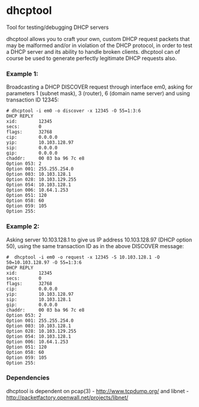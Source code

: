# dhcptool
Tool for testing/debugging DHCP servers

dhcptool allows you to craft your own, custom DHCP request packets that may be malformed and/or in violation of the DHCP protocol, in order to test a DHCP server and its ability to handle broken clients. dhcptool can of course be used to generate perfectly legitimate DHCP requests also.

### Example 1:

Broadcasting a DHCP DISCOVER request through interface em0, asking for parameters 1 (subnet mask), 3 (router), 6 (domain name server) and using transaction ID 12345:

```
# dhcptool -i em0 -o discover -x 12345 -O 55=1:3:6
DHCP REPLY
xid:        12345
secs:       0
flags:      32768
cip:        0.0.0.0
yip:        10.103.128.97
sip:        0.0.0.0
gip:        0.0.0.0
chaddr:     00 03 ba 96 7c e8
Option 053: 2
Option 001: 255.255.254.0
Option 003: 10.103.128.1
Option 028: 10.103.129.255
Option 054: 10.103.128.1
Option 006: 10.64.1.253
Option 051: 120
Option 058: 60
Option 059: 105
Option 255:
```


### Example 2:

Asking server 10.103.128.1 to give us IP address 10.103.128.97 (DHCP option 50), using the same transaction ID as in the above DISCOVER message:
```
#  dhcptool -i em0 -o request -x 12345 -S 10.103.128.1 -O 50=10.103.128.97 -O 55=1:3:6
DHCP REPLY
xid:        12345
secs:       0
flags:      32768
cip:        0.0.0.0
yip:        10.103.128.97
sip:        10.103.128.1
gip:        0.0.0.0
chaddr:     00 03 ba 96 7c e8
Option 053: 2
Option 001: 255.255.254.0
Option 003: 10.103.128.1
Option 028: 10.103.129.255
Option 054: 10.103.128.1
Option 006: 10.64.1.253
Option 051: 120
Option 058: 60
Option 059: 105
Option 255:
```

### Dependencies
dhcptool is dependent on pcap(3) - http://www.tcpdump.org/ and libnet - http://packetfactory.openwall.net/projects/libnet/
